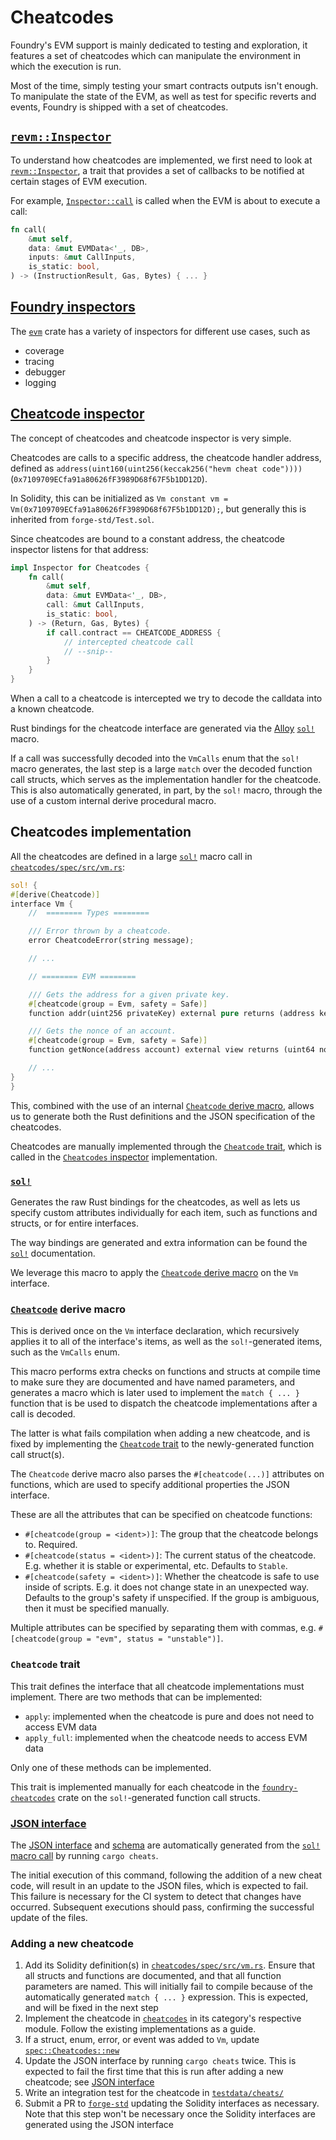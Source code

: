 # Cheatcodes

Foundry's EVM support is mainly dedicated to testing and exploration, it features a set of cheatcodes which can
manipulate the environment in which the execution is run.

Most of the time, simply testing your smart contracts outputs isn't enough. To manipulate the state of the EVM, as well
as test for specific reverts and events, Foundry is shipped with a set of cheatcodes.

## [`revm::Inspector`](https://docs.rs/revm/3.3.0/revm/trait.Inspector.html)

To understand how cheatcodes are implemented, we first need to look at [`revm::Inspector`](https://docs.rs/revm/3.3.0/revm/trait.Inspector.html),
a trait that provides a set of callbacks to be notified at certain stages of EVM execution.

For example, [`Inspector::call`](https://docs.rs/revm/3.3.0/revm/trait.Inspector.html#method.call)
is called when the EVM is about to execute a call:

```rust
fn call(
    &mut self,
    data: &mut EVMData<'_, DB>,
    inputs: &mut CallInputs,
    is_static: bool,
) -> (InstructionResult, Gas, Bytes) { ... }
```

## [Foundry inspectors](../../crates/evm/evm/src/inspectors/)

The [`evm`](../../crates/evm/evm/) crate has a variety of inspectors for different use cases, such as
- coverage
- tracing
- debugger
- logging

## [Cheatcode inspector](../../crates/cheatcodes/src/inspector.rs)

The concept of cheatcodes and cheatcode inspector is very simple.

Cheatcodes are calls to a specific address, the cheatcode handler address, defined as
`address(uint160(uint256(keccak256("hevm cheat code"))))` (`0x7109709ECfa91a80626fF3989D68f67F5b1DD12D`).

In Solidity, this can be initialized as `Vm constant vm = Vm(0x7109709ECfa91a80626fF3989D68f67F5b1DD12D);`,
but generally this is inherited from `forge-std/Test.sol`.

Since cheatcodes are bound to a constant address, the cheatcode inspector listens for that address:

```rust
impl Inspector for Cheatcodes {
    fn call(
        &mut self,
        data: &mut EVMData<'_, DB>,
        call: &mut CallInputs,
        is_static: bool,
    ) -> (Return, Gas, Bytes) {
        if call.contract == CHEATCODE_ADDRESS {
            // intercepted cheatcode call
            // --snip--
        }
    }
}
```

When a call to a cheatcode is intercepted we try to decode the calldata into a known cheatcode.

Rust bindings for the cheatcode interface are generated via the [Alloy](https://github.com/alloy-rs) [`sol!`](https://docs.rs/alloy-sol-macro/latest/alloy_sol_macro/macro.sol.html) macro.

If a call was successfully decoded into the `VmCalls` enum that the `sol!` macro generates, the
last step is a large `match` over the decoded function call structs, which serves as the
implementation handler for the cheatcode. This is also automatically generated, in part, by the
`sol!` macro, through the use of a custom internal derive procedural macro.

## Cheatcodes implementation

All the cheatcodes are defined in a large [`sol!`] macro call in [`cheatcodes/spec/src/vm.rs`]:

```rust
sol! {
#[derive(Cheatcode)]
interface Vm {
    //  ======== Types ========

    /// Error thrown by a cheatcode.
    error CheatcodeError(string message);

    // ...

    // ======== EVM ========

    /// Gets the address for a given private key.
    #[cheatcode(group = Evm, safety = Safe)]
    function addr(uint256 privateKey) external pure returns (address keyAddr);

    /// Gets the nonce of an account.
    #[cheatcode(group = Evm, safety = Safe)]
    function getNonce(address account) external view returns (uint64 nonce);

    // ...
}
}
```

This, combined with the use of an internal [`Cheatcode` derive macro](#cheatcode-derive-macro),
allows us to generate both the Rust definitions and the JSON specification of the cheatcodes.

Cheatcodes are manually implemented through the [`Cheatcode` trait](#cheatcode-trait), which is
called in the [`Cheatcodes` inspector](#cheatcode-inspector) implementation.

### [`sol!`]

Generates the raw Rust bindings for the cheatcodes, as well as lets us specify custom attributes
individually for each item, such as functions and structs, or for entire interfaces.

The way bindings are generated and extra information can be found the [`sol!`] documentation.

We leverage this macro to apply the [`Cheatcode` derive macro](#cheatcode-derive-macro) on the `Vm` interface.

### [`Cheatcode`](../../crates/macros/impl/src/cheatcodes.rs) derive macro

This is derived once on the `Vm` interface declaration, which recursively applies it to all of the
interface's items, as well as the `sol!`-generated items, such as the `VmCalls` enum.

This macro performs extra checks on functions and structs at compile time to make sure they are
documented and have named parameters, and generates a macro which is later used to implement the
`match { ... }` function that is be used to dispatch the cheatcode implementations after a call is
decoded.

The latter is what fails compilation when adding a new cheatcode, and is fixed by implementing the
[`Cheatcode` trait](#cheatcode-trait) to the newly-generated function call struct(s).

The `Cheatcode` derive macro also parses the `#[cheatcode(...)]` attributes on functions, which are
used to specify additional properties the JSON interface.

These are all the attributes that can be specified on cheatcode functions:
- `#[cheatcode(group = <ident>)]`: The group that the cheatcode belongs to. Required.
- `#[cheatcode(status = <ident>)]`: The current status of the cheatcode. E.g. whether it is stable or experimental, etc. Defaults to `Stable`.
- `#[cheatcode(safety = <ident>)]`: Whether the cheatcode is safe to use inside of scripts. E.g. it does not change state in an unexpected way. Defaults to the group's safety if unspecified. If the group is ambiguous, then it must be specified manually.

Multiple attributes can be specified by separating them with commas, e.g. `#[cheatcode(group = "evm", status = "unstable")]`.

### `Cheatcode` trait

This trait defines the interface that all cheatcode implementations must implement.
There are two methods that can be implemented:
- `apply`: implemented when the cheatcode is pure and does not need to access EVM data
- `apply_full`: implemented when the cheatcode needs to access EVM data

Only one of these methods can be implemented.

This trait is implemented manually for each cheatcode in the [`foundry-cheatcodes`](../../crates/cheatcodes/)
crate on the `sol!`-generated function call structs.

### [JSON interface](../../crates/cheatcodes/assets/cheatcodes.json)

The [JSON interface](../../crates/cheatcodes/assets/cheatcodes.json) and [schema](../../crates/cheatcodes/assets/cheatcodes.schema.json)
are automatically generated from the [`sol!` macro call](#sol) by running `cargo cheats`.

The initial execution of this command, following the addition of a new cheat code, will result in an
update to the JSON files, which is expected to fail. This failure is necessary for the CI system to
detect that changes have occurred. Subsequent executions should pass, confirming the successful
update of the files.

### Adding a new cheatcode

1. Add its Solidity definition(s) in [`cheatcodes/spec/src/vm.rs`]. Ensure that all structs and functions are documented, and that all function parameters are named. This will initially fail to compile because of the automatically generated `match { ... }` expression. This is expected, and will be fixed in the next step
2. Implement the cheatcode in [`cheatcodes`] in its category's respective module. Follow the existing implementations as a guide.
3. If a struct, enum, error, or event was added to `Vm`, update [`spec::Cheatcodes::new`]
4. Update the JSON interface by running `cargo cheats` twice. This is expected to fail the first time that this is run after adding a new cheatcode; see [JSON interface](#json-interface)
5. Write an integration test for the cheatcode in [`testdata/cheats/`]
6. Submit a PR to [`forge-std`] updating the Solidity interfaces as necessary. Note that this step won't be necessary once the Solidity interfaces are generated using the JSON interface

[`sol!`]: https://docs.rs/alloy-sol-macro/latest/alloy_sol_macro/macro.sol.html
[`cheatcodes/spec/src/vm.rs`]: ../../crates/cheatcodes/spec/src/vm.rs
[`cheatcodes`]: ../../crates/cheatcodes/
[`spec::Cheatcodes::new`]: ../../crates/cheatcodes/spec/src/lib.rs#L74
[`testdata/cheats/`]: ../../testdata/cheats/
[`forge-std`]: https://github.com/foundry-rs/forge-std
